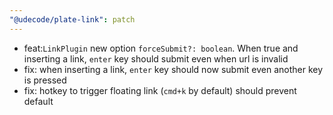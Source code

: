 ```yaml
---
"@udecode/plate-link": patch
---
```


- feat:`LinkPlugin` new option `forceSubmit?: boolean`. When true and inserting a link, `enter` key should submit even when url is invalid
- fix: when inserting a link, `enter` key should now submit even another key is pressed
- fix: hotkey to trigger floating link (`cmd+k` by default) should prevent default
